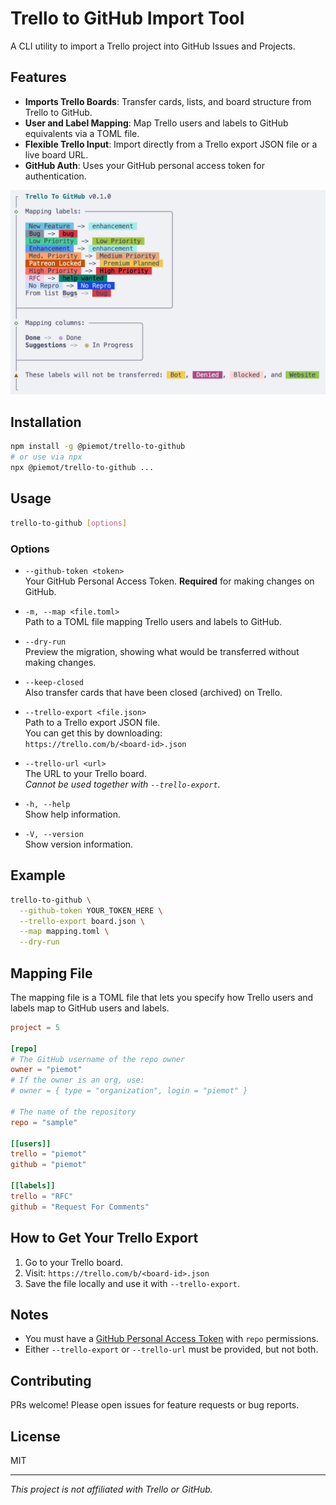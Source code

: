 # Trello to GitHub Import Tool

A CLI utility to import a Trello project into GitHub Issues and Projects.

## Features

- **Imports Trello Boards**: Transfer cards, lists, and board structure from Trello to GitHub.
- **User and Label Mapping**: Map Trello users and labels to GitHub equivalents via a TOML file.
- **Flexible Trello Input**: Import directly from a Trello export JSON file or a live board URL.
- **GitHub Auth**: Uses your GitHub personal access token for authentication.

![A screenshot of the tool in use](./.github/assets/screenshot.png)

## Installation

```bash
npm install -g @piemot/trello-to-github
# or use via npx
npx @piemot/trello-to-github ...
```

## Usage

```bash
trello-to-github [options]
```

### Options

- `--github-token <token>`  
  Your GitHub Personal Access Token. **Required** for making changes on GitHub.

- `-m, --map <file.toml>`  
  Path to a TOML file mapping Trello users and labels to GitHub.

- `--dry-run`  
  Preview the migration, showing what would be transferred without making changes.

- `--keep-closed`  
  Also transfer cards that have been closed (archived) on Trello.

- `--trello-export <file.json>`  
  Path to a Trello export JSON file.  
  You can get this by downloading:  
  `https://trello.com/b/<board-id>.json`

- `--trello-url <url>`  
  The URL to your Trello board.  
  _Cannot be used together with `--trello-export`._

- `-h, --help`  
  Show help information.

- `-V, --version`  
  Show version information.

## Example

```bash
trello-to-github \
  --github-token YOUR_TOKEN_HERE \
  --trello-export board.json \
  --map mapping.toml \
  --dry-run
```

## Mapping File

The mapping file is a TOML file that lets you specify how Trello users and labels map to GitHub users and labels.

```toml
project = 5

[repo]
# The GitHub username of the repo owner
owner = "piemot"
# If the owner is an org, use:
# owner = { type = "organization", login = "piemot" }

# The name of the repository
repo = "sample"

[[users]]
trello = "piemot"
github = "piemot"

[[labels]]
trello = "RFC"
github = "Request For Comments"
```

## How to Get Your Trello Export

1. Go to your Trello board.
2. Visit: `https://trello.com/b/<board-id>.json`
3. Save the file locally and use it with `--trello-export`.

## Notes

- You must have a [GitHub Personal Access Token](https://github.com/settings/tokens) with `repo` permissions.
- Either `--trello-export` or `--trello-url` must be provided, but not both.

## Contributing

PRs welcome! Please open issues for feature requests or bug reports.

## License

MIT

---

_This project is not affiliated with Trello or GitHub._
